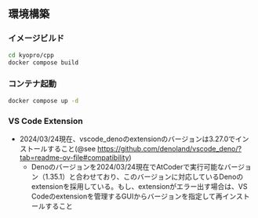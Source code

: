 ## 環境構築

### イメージビルド

```sh
cd kyopro/cpp
docker compose build
```

### コンテナ起動

```sh
docker compose up -d
```

### VS Code Extension

- 2024/03/24現在、vscode_denoのextensionのバージョンは3.27.0でインストールすること(@see
  https://github.com/denoland/vscode_deno/?tab=readme-ov-file#compatibility)
  - Denoのバージョンを2024/03/24現在でAtCoderで実行可能なバージョン（1.35.1）と合わせており、このバージョンに対応しているDenoのextensionを採用している。もし、extensionがエラー出す場合は、VS Codeのextensionを管理するGUIからバージョンを指定して再インストールすること
